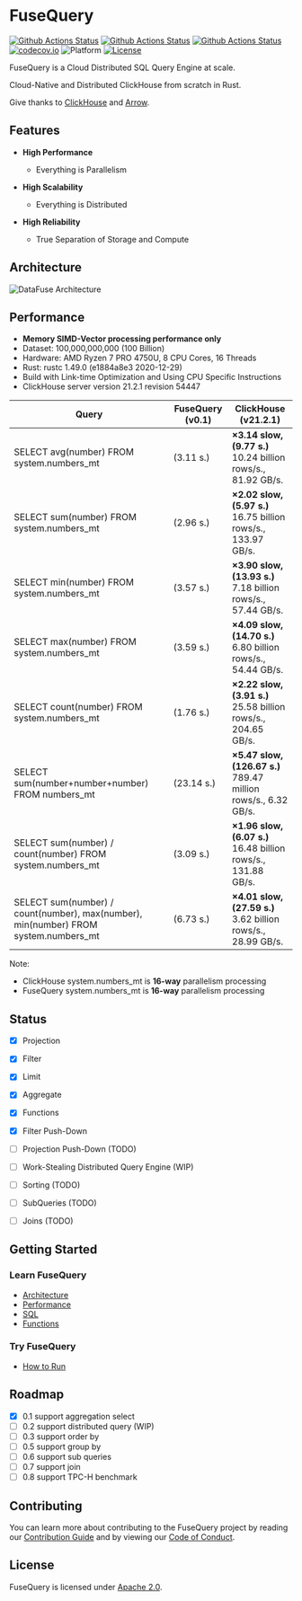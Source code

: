 # FuseQuery
[![Github Actions Status](https://github.com/datafuselabs/fuse-query/workflows/FuseQuery%20Lint/badge.svg)](https://github.com/datafuselabs/fuse-query/actions?query=workflow%3A%22FuseQuery+Lint%22)
[![Github Actions Status](https://github.com/datafuselabs/fuse-query/workflows/FuseQuery%20Test/badge.svg)](https://github.com/datafuselabs/fuse-query/actions?query=workflow%3A%22FuseQuery+Test%22)
[![Github Actions Status](https://github.com/datafuselabs/fuse-query/workflows/FuseQuery%20Docker%20build/badge.svg)](https://github.com/datafuselabs/fuse-query/actions?query=workflow%3A%22FuseQuery+Docker+build%22)
[![codecov.io](https://codecov.io/gh/datafuselabs/fuse-query/graphs/badge.svg)](https://codecov.io/gh/datafuselabs/fuse-query/branch/master)
![Platform](https://img.shields.io/badge/Platform-Linux,%20ARM,%20OS%20X,%20Windows-green.svg?style=flat)
[![License](https://img.shields.io/badge/License-Apache%202.0-blue.svg)](https://opensource.org/licenses/Apache-2.0)


FuseQuery is a Cloud Distributed SQL Query Engine at scale.

Cloud-Native and Distributed ClickHouse from scratch in Rust.

Give thanks to [ClickHouse](https://github.com/ClickHouse/ClickHouse) and [Arrow](https://github.com/apache/arrow).

## Features

* **High Performance** 
  - Everything is Parallelism
  
* **High Scalability**
  - Everything is Distributed
  
* **High Reliability**
  - True Separation of Storage and Compute

## Architecture

![DataFuse Architecture](https://datafuse-1253727613.cos.ap-hongkong.myqcloud.com/datafuse.svg)

## Performance

* **Memory SIMD-Vector processing performance only**
* Dataset: 100,000,000,000 (100 Billion)
* Hardware: AMD Ryzen 7 PRO 4750U, 8 CPU Cores, 16 Threads
* Rust: rustc 1.49.0 (e1884a8e3 2020-12-29)
* Build with Link-time Optimization and Using CPU Specific Instructions
* ClickHouse server version 21.2.1 revision 54447

|Query |FuseQuery (v0.1)| ClickHouse (v21.2.1)|
|-------------------------------|---------------| ----|
|SELECT avg(number) FROM system.numbers_mt | (3.11 s.)| **×3.14 slow, (9.77 s.)** <br /> 10.24 billion rows/s., 81.92 GB/s.|
|SELECT sum(number) FROM system.numbers_mt | (2.96 s.)| **×2.02 slow, (5.97 s.)** <br /> 16.75 billion rows/s., 133.97 GB/s.|
|SELECT min(number) FROM system.numbers_mt | (3.57 s.)| **×3.90 slow, (13.93 s.)** <br /> 7.18 billion rows/s., 57.44 GB/s.|
|SELECT max(number) FROM system.numbers_mt | (3.59 s.)| **×4.09 slow, (14.70 s.)** <br /> 6.80 billion rows/s., 54.44 GB/s.|
|SELECT count(number) FROM system.numbers_mt | (1.76 s.)| **×2.22 slow, (3.91 s.)** <br /> 25.58 billion rows/s., 204.65 GB/s.|
|SELECT sum(number+number+number) FROM numbers_mt | (23.14 s.)|**×5.47 slow, (126.67 s.)** <br /> 789.47 million rows/s., 6.32 GB/s.|
|SELECT sum(number) / count(number) FROM system.numbers_mt | (3.09 s.) | **×1.96 slow, (6.07 s.)** <br /> 16.48 billion rows/s., 131.88 GB/s.|
|SELECT sum(number) / count(number), max(number), min(number) FROM system.numbers_mt |(6.73 s.)| **×4.01 slow, (27.59 s.)** <br /> 3.62 billion rows/s., 28.99 GB/s.|

Note:
* ClickHouse system.numbers_mt is <b>16-way</b> parallelism processing
* FuseQuery system.numbers_mt is <b>16-way</b> parallelism processing

## Status

- [x] Projection
- [x] Filter
- [x] Limit
- [x] Aggregate
- [x] Functions
- [x] Filter Push-Down
- [ ] Projection Push-Down (TODO)
- [ ] Work-Stealing Distributed Query Engine (WIP)
- [ ] Sorting (TODO)
- [ ] SubQueries (TODO)
- [ ] Joins (TODO)


## Getting Started

### Learn FuseQuery
* [Architecture](docs/overview/architecture.md)
* [Performance](docs/overview/performance.md)
* [SQL](docs/sqlstatement/)
* [Functions](docs/functions/)

### Try FuseQuery
* [How to Run](docs/overview/building-and-running.md)

## Roadmap

- [x] 0.1 support aggregation select
- [ ] 0.2 support distributed query (WIP)
- [ ] 0.3 support order by
- [ ] 0.5 support group by
- [ ] 0.6 support sub queries
- [ ] 0.7 support join
- [ ] 0.8 support TPC-H benchmark

## Contributing

You can learn more about contributing to the FuseQuery project by reading our [Contribution Guide](docs/development/contributing.md) and by viewing our [Code of Conduct](docs/policies/code-of-conduct.md).

## License

FuseQuery is licensed under [Apache 2.0](LICENSE).

